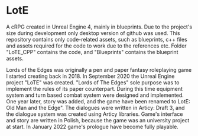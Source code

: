 # LotE

A cRPG created in Unreal Engine 4, mainly in blueprints. Due to the project's size during development only desktop version of github was used.
This repository contains only code-related assets, such as blueprints, c++ files and assets required for the code to work due to the references etc.
Folder "LoTE_CPP" contains the code, and "Blueprints" contains the blueprint assets.

Lords of the Edges was originally a pen and paper fantasy roleplaying game I started creating back in 2018.
In September 2020 the Unreal Engine project "LoTE" was created. "Lords of The Edges" sole purpose was to implement the rules of its paper counterpart.
During this time equipment system and turn based combat system were designed and implemented.
One year later, story was added, and the game have been renamed to LotE: Old Man and the Edge". The dialogues were written in Articy: Draft 3, and the dialogue system was created using Articy libraries. Game's interface and story are written in Polish, because the game was an university project at start. 
In January 2022 game's prologue have become fully playable.
